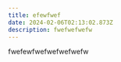 ```yaml
---
title: efewfwef
date: 2024-02-06T02:13:02.873Z
description: fwefwefwefw
---
```

f﻿wefewfwefwefwefwefw